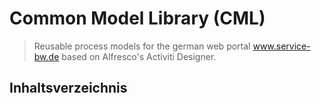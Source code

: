 # Common Model Library (CML)
> Reusable process models for the german web portal www.service-bw.de based on Alfresco's Activiti Designer.


## Inhaltsverzeichnis

